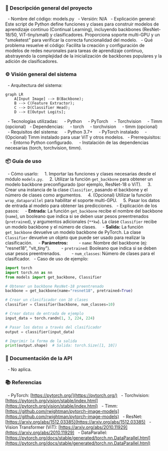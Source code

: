 ### 📄 Descripción general del proyecto
  - Nombre del código: models.py
  - Versión: N/A
  - Explicación general: Este script de Python define funciones y clases para construir modelos de aprendizaje continuo (Continual Learning), incluyendo backbones (ResNet-18/50, ViT-tiny/small) y clasificadores. Proporciona soporte multi-GPU y un "smoketest" para verificar la correcta funcionalidad del modelo.
  - Qué problema resuelve el código: Facilita la creación y configuración de modelos de redes neuronales para tareas de aprendizaje continuo, abstrayendo la complejidad de la inicialización de backbones populares y la adición de clasificadores.

### ⚙️ Visión general del sistema
  - Arquitectura del sistema:
```mermaid
graph LR
    A[Input Image] --> B(Backbone);
    B --> C(Feature Extractor);
    C --> D(Classifier Head);
    D --> E[Output Logits];
```
  - Tecnologías utilizadas:
    - Python
    - PyTorch
    - Torchvision
    - Timm (opcional)
  - Dependencias:
    - torch
    - torchvision
    - timm (opcional)
  - Requisitos del sistema:
    - Python 3.7+
    - PyTorch instalado
    - (Opcional) Timm instalado para usar ViT y otros modelos.
  - Prerrequisitos:
    - Entorno Python configurado.
    - Instalación de las dependencias necesarias (torch, torchvision, timm).

### 📦 Guía de uso
  - Cómo usarlo:
    1. Importar las funciones y clases necesarias desde el módulo `models.py`.
    2. Utilizar la función `get_backbone` para obtener un modelo backbone preconfigurado (por ejemplo, ResNet-18 o ViT).
    3. Crear una instancia de la clase `Classifier`, pasando el backbone y el número de clases como argumentos.
    4. (Opcional) Utilizar la función `wrap_dataparallel` para habilitar el soporte multi-GPU.
    5. Pasar los datos de entrada al modelo para obtener las predicciones.
  - Explicación de los pasos:
    - **Entrada:** La función `get_backbone` recibe el nombre del backbone (`name`), un booleano que indica si se deben usar pesos preentrenados (`pretrained`), y argumentos adicionales (`**kw`). La clase `Classifier` recibe un modelo backbone y el número de clases.
    - **Salida:** La función `get_backbone` devuelve un modelo backbone de PyTorch. La clase `Classifier` devuelve un objeto que puede ser usado para realizar la clasificación.
    - **Parámetros:**
        - `name`: Nombre del backbone (ej: "resnet18", "vit_tiny").
        - `pretrained`: Booleano que indica si se deben usar pesos preentrenados.
        - `num_classes`: Número de clases para el clasificador.
  - Caso de uso de ejemplo:
```python
import torch
import torch.nn as nn
from models import get_backbone, Classifier

# Obtener un backbone ResNet-18 preentrenado
backbone = get_backbone(name="resnet18", pretrained=True)

# Crear un clasificador con 10 clases
classifier = Classifier(backbone, num_classes=10)

# Crear datos de entrada de ejemplo
input_data = torch.randn(1, 3, 224, 224)

# Pasar los datos a través del clasificador
output = classifier(input_data)

# Imprimir la forma de la salida
print(output.shape)  # Salida: torch.Size([1, 10])
```

### 🔐 Documentación de la API 
  - No aplica.

### 📚 Referencias
  - PyTorch: [https://pytorch.org/](https://pytorch.org/)
  - Torchvision: [https://pytorch.org/vision/stable/index.html](https://pytorch.org/vision/stable/index.html)
  - Timm: [https://github.com/rwightman/pytorch-image-models](https://github.com/rwightman/pytorch-image-models)
  - ResNet: [https://arxiv.org/abs/1512.03385](https://arxiv.org/abs/1512.03385)
  - Vision Transformer (ViT): [https://arxiv.org/abs/2010.11929](https://arxiv.org/abs/2010.11929)
  - DataParallel: [https://pytorch.org/docs/stable/generated/torch.nn.DataParallel.html](https://pytorch.org/docs/stable/generated/torch.nn.DataParallel.html)
